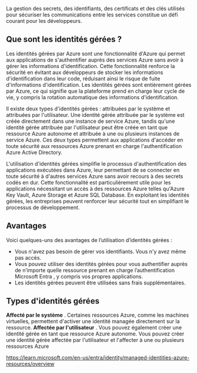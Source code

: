 
La gestion des secrets, des identifiants, des certificats et des clés utilisés pour sécuriser les communications entre les services constitue un défi courant pour les développeurs.
## Que sont les identités gérées ?

Les identités gérées par Azure sont une fonctionnalité d'Azure qui permet aux applications de s'authentifier auprès des services Azure sans avoir à gérer les informations d'identification. Cette fonctionnalité renforce la sécurité en évitant aux développeurs de stocker les informations d'identification dans leur code, réduisant ainsi le risque de fuite d'informations d'identification. Les identités gérées sont entièrement gérées par Azure, ce qui signifie que la plateforme prend en charge leur cycle de vie, y compris la rotation automatique des informations d'identification.

Il existe deux types d'identités gérées : attribuées par le système et attribuées par l'utilisateur. Une identité gérée attribuée par le système est créée directement dans une instance de service Azure, tandis qu'une identité gérée attribuée par l'utilisateur peut être créée en tant que ressource Azure autonome et attribuée à une ou plusieurs instances de service Azure. Ces deux types permettent aux applications d'accéder en toute sécurité aux ressources Azure prenant en charge l'authentification Azure Active Directory.

L'utilisation d'identités gérées simplifie le processus d'authentification des applications exécutées dans Azure, leur permettant de se connecter en toute sécurité à d'autres services Azure sans avoir recours à des secrets codés en dur. Cette fonctionnalité est particulièrement utile pour les applications nécessitant un accès à des ressources Azure telles qu'Azure Key Vault, Azure Storage et Azure SQL Database. En exploitant les identités gérées, les entreprises peuvent renforcer leur sécurité tout en simplifiant le processus de développement.

## Avantages 

Voici quelques-uns des avantages de l’utilisation d’identités gérées :

- Vous n'avez pas besoin de gérer vos identifiants. Vous n'y avez même pas accès.
- Vous pouvez utiliser des identités gérées pour vous authentifier auprès de n’importe quelle ressource prenant en charge l’authentification Microsoft Entra , y compris vos propres applications.
- Les identités gérées peuvent être utilisées sans frais supplémentaires.

## Types d'identités gérées

**Affecté par le système** . Certaines ressources Azure, comme les machines virtuelles, permettent d'activer une identité managée directement sur la ressource.
**Affectée par l'utilisateur** . Vous pouvez également créer une identité gérée en tant que ressource Azure autonome. Vous pouvez créer une identité gérée affectée par l'utilisateur et l'affecter à une ou plusieurs ressources Azure




https://learn.microsoft.com/en-us/entra/identity/managed-identities-azure-resources/overview